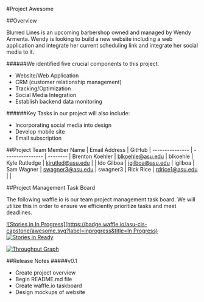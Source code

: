 
#Project Awesome

##Overview

Blurred Lines is an upcoming barbershop owned and managed by Wendy Armenta. Wendy is looking to build a new website including a web application and integrate her current scheduling link and integrate her social media to it. 

######We identified five crucial components to this project. 

* Website/Web Application
* CRM (customer relationship management)
* Tracking/Optimization
* Social Media Integration
* Establish backend data monitoring

######Key Tasks in our project will also include:
* Incorporating social media into design
* Develop mobile site
* Email subscription

##Project Team
  Member Name   |  Email Address   |  GitHub  | 
--------------- | ---------------- | -------- |
Brenton Koehler | blkoehle@asu.edu | blkoehle |
Kyle Rutledge   | kjrutled@asu.edu |          |
Ido Gilboa      | igilboa@asu.edu  | igilboa  |
Sam Wagner      | swagner3@asu.edu | swagner3 |
Rick Rice       | rdrice1@asu.edu  |          |

##Project Management Task Board

The following waffle.io is our team project management task board. We will utilize this in order to ensure we efficiently prioritize tasks and meet deadlines. 

[![Stories in In Progress](https://badge.waffle.io/asu-cis-capstone/awesome.svg?label=inprogress&title=In Progress)](http://waffle.io/asu-cis-capstone/awesome) [![Stories in Ready](https://badge.waffle.io/asu-cis-capstone/awesome.png?label=ready&title=Ready)](https://waffle.io/asu-cis-capstone/awesome)

[![Throughput Graph](https://graphs.waffle.io/asu-cis-capstone/awesome/throughput.svg)](https://waffle.io/asu-cis-capstone/awesome/metrics)

##Release Notes
#####v0.1
* Create project overview
* Begin README.md file
* Create waffle.io taskboard
* Design mockups of website
